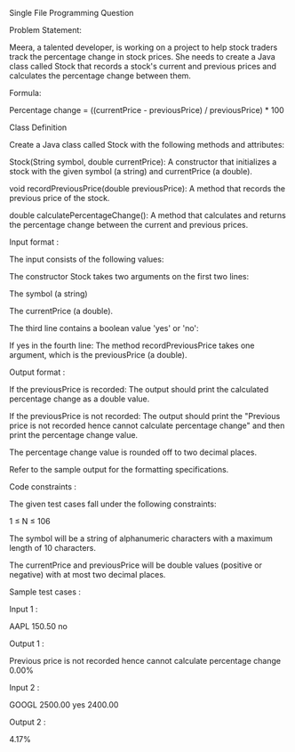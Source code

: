 Single File Programming Question

Problem Statement:


Meera, a talented developer, is working on a project to help stock traders track the percentage change in stock prices. She needs to create a Java class called Stock that records a stock's current and previous prices and calculates the percentage change between them.


Formula:

Percentage change = ((currentPrice - previousPrice) / previousPrice) * 100


Class Definition

Create a Java class called Stock with the following methods and attributes:

Stock(String symbol, double currentPrice): A constructor that initializes a stock with the given symbol (a string) and currentPrice (a double).

void recordPreviousPrice(double previousPrice): A method that records the previous price of the stock.

double calculatePercentageChange(): A method that calculates and returns the percentage change between the current and previous prices.

Input format :

The input consists of the following values:

The constructor Stock takes two arguments on the first two lines:

The symbol (a string)

The currentPrice (a double).

The third line contains a boolean value 'yes' or 'no':

If yes in the fourth line: The method recordPreviousPrice takes one argument, which is the previousPrice (a double).

Output format :

If the previousPrice is recorded: The output should print the calculated percentage change as a double value.

If the previousPrice is not recorded: The output should print the "Previous price is not recorded hence cannot calculate percentage change" and then print the percentage change value.

The percentage change value is rounded off to two decimal places.


Refer to the sample output for the formatting specifications.

Code constraints :

The given test cases fall under the following constraints:

1 ≤ N ≤ 106

The symbol will be a string of alphanumeric characters with a maximum length of 10 characters.

The currentPrice and previousPrice will be double values (positive or negative) with at most two decimal places.

Sample test cases :

Input 1 :

AAPL 150.50 no 

Output 1 :

Previous price is not recorded hence cannot calculate percentage change 0.00%

Input 2 :

GOOGL 2500.00 yes 2400.00 

Output 2 :

4.17%
